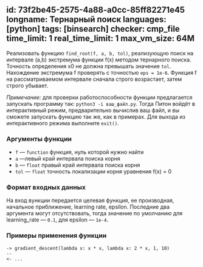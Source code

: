 id: 73f2be45-2575-4a88-a0cc-85ff82271e45
longname: Тернарный поиск
languages: [python]
tags: [binsearch]
checker: cmp_file
time_limit: 1
real_time_limit: 1
max_vm_size: 64M
---


Реализовать функцию `find_root(f, a, b, tol)`, реализующую поиск на интервале (a,b) экстремума функции f(x) методом тернарного поиска.
Точность определения x0 не должна превышать значение `tol`.
Нахождение экстремума f проверять с точностью `eps = 1e-6`.
Функция f на рассматриваемом интервале сначала строго возрастает, затем строго убывает.

*Примечание:* для проверки работоспособности функции предлагается запускать программу так: `python3 -i ваш_файл.py`. Тогда Питон войдёт в интерактивный режим, предварительно вычислив ваш файл, и вы сможете запускать функцию так же, как в примерах. Для выхода из интерактивного режима выполните `exit()`.

### Аргументы функции

- `f` — `function` функция, нуль которой нужно найти
- `a` —левый край интервала поиска корня
- `b` — `float` правый край интервала поиска корня
- `tol` — `float` точность локализации корня уравнения f(x) = 0

### Формат входных данных

На вход вункции передается целевая функция, ее производная, начальное приближение, learning rate, epsilon. Последние два аргумента могут отсутствовать, тогда значение по умолчанию для learning_rate — `0.1`, для epsilon — `1e-4`.

### Примеры применения функции

```
-> gradient_descent(lambda x: x * x, lambda x: 2 * x, 1, 10)
--
<- ...
```
